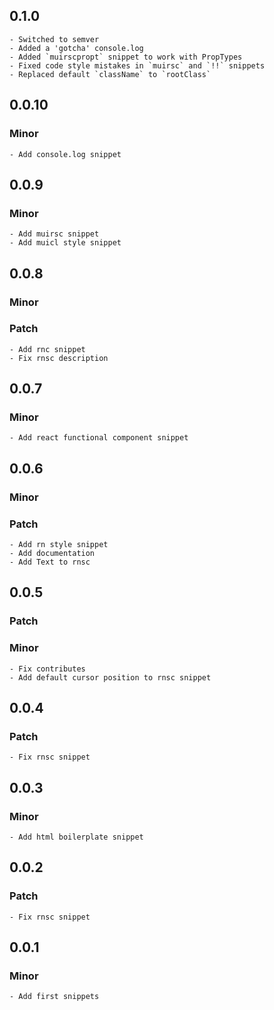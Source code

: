 ## 0.1.0

    - Switched to semver
    - Added a 'gotcha' console.log
    - Added `muirscpropt` snippet to work with PropTypes
    - Fixed code style mistakes in `muirsc` and `!!` snippets
    - Replaced default `className` to `rootClass`

## 0.0.10

### Minor

    - Add console.log snippet

## 0.0.9

### Minor

    - Add muirsc snippet
    - Add muicl style snippet

## 0.0.8

### Minor

### Patch

    - Add rnc snippet
    - Fix rnsc description

## 0.0.7

### Minor

    - Add react functional component snippet

## 0.0.6

### Minor

### Patch

    - Add rn style snippet
    - Add documentation
    - Add Text to rnsc

## 0.0.5

### Patch

### Minor

    - Fix contributes
    - Add default cursor position to rnsc snippet

## 0.0.4

### Patch

    - Fix rnsc snippet

## 0.0.3

### Minor

    - Add html boilerplate snippet

## 0.0.2

### Patch

    - Fix rnsc snippet

## 0.0.1

### Minor

    - Add first snippets
